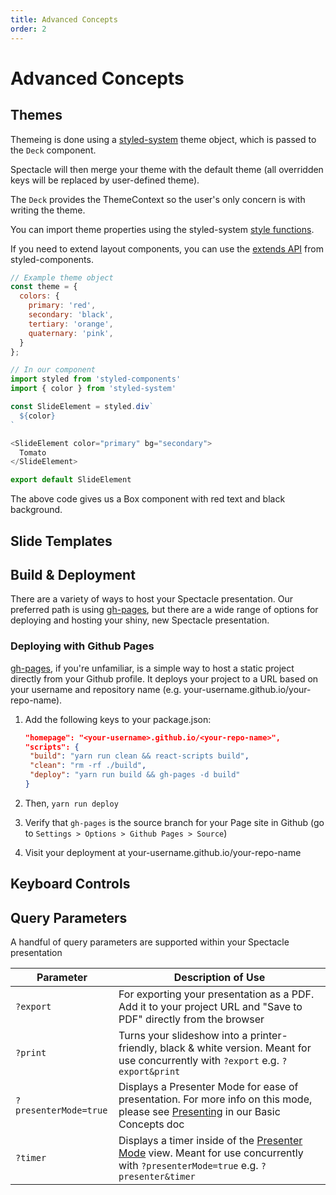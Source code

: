 ```yaml
---
title: Advanced Concepts
order: 2
---
```


<a name="advanced-concepts"></a>

# Advanced Concepts

<a name="themes"></a>

## Themes

Themeing is done using a [styled-system](https://styled-system.com/) theme object, which is passed to the `Deck` component.

Spectacle will then merge your theme with the default theme (all overridden keys will be replaced by user-defined theme).

The `Deck` provides the ThemeContext so the user's only concern is with writing the theme.

You can import theme properties using the styled-system [style functions](https://styled-system.com/getting-started#create-a-component).

If you need to extend layout components, you can use the [extends API](https://www.styled-components.com/docs/basics#extending-styles) from styled-components.

```javascript
// Example theme object
const theme = {
  colors: {
    primary: 'red',
    secondary: 'black',
    tertiary: 'orange',
    quaternary: 'pink',
  }
};

// In our component
import styled from 'styled-components'
import { color } from 'styled-system'

const SlideElement = styled.div`
  ${color}
`

<SlideElement color="primary" bg="secondary">
  Tomato
</SlideElement>

export default SlideElement
```

The above code gives us a Box component with red text and black background.

<a name="slide-templates"></a>

## Slide Templates

<a name="build--deployment"></a>

## Build & Deployment

There are a variety of ways to host your Spectacle presentation. Our preferred path is using [gh-pages][], but there are a wide range of options for deploying and hosting your shiny, new Spectacle presentation.

<a name="deploying-with-gh-pages"></a>

### Deploying with Github Pages

[gh-pages][], if you're unfamiliar, is a simple way to host a static project directly from your Github profile. It deploys your project to a URL based on your username and repository name (e.g. your-username.github.io/your-repo-name).

1. Add the following keys to your package.json:

   ```json
   "homepage": "<your-username>.github.io/<your-repo-name>",
   "scripts": {
    "build": "yarn run clean && react-scripts build",
    "clean": "rm -rf ./build",
    "deploy": "yarn run build && gh-pages -d build"
   }
   ```

2. Then, `yarn run deploy`

3. Verify that `gh-pages` is the source branch for your Page site in Github (go to `Settings > Options > Github Pages > Source`)

4. Visit your deployment at your-username.github.io/your-repo-name

<a name="keyboard-controls"></a>

## Keyboard Controls

<!-- TODO - check out use-keyboard-controls -->

<a name="query-parameters"></a>

## Query Parameters

A handful of query parameters are supported within your Spectacle presentation

| Parameter             | Description of Use                                                                                                                                                  |
| --------------------- | ------------------------------------------------------------------------------------------------------------------------------------------------------------------- |
| `?export`             | For exporting your presentation as a PDF. Add it to your project URL and "Save to PDF" directly from the browser                                                    |
| `?print`              | Turns your slideshow into a printer-friendly, black & white version. Meant for use concurrently with `?export` e.g. `?export&print`                                 |
| `?presenterMode=true` | Displays a Presenter Mode for ease of presentation. For more info on this mode, please see [Presenting](./basic-concepts.md#presenting) in our Basic Concepts doc   |
| `?timer`              | Displays a timer inside of the [Presenter Mode](./basic-concepts.md#presenting) view. Meant for use concurrently with `?presenterMode=true` e.g. `?presenter&timer` |

<!-- Links -->

[gh-pages]: https://pages.github.com/
[now]: https://zeit.co/docs
[surge]: TODO_BROKEN_LINK
